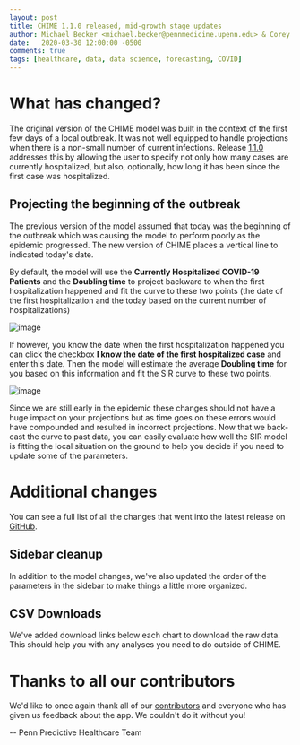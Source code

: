 ```yaml
---
layout: post
title: CHIME 1.1.0 released, mid-growth stage updates
author: Michael Becker <michael.becker@pennmedicine.upenn.edu> & Corey Chivers <corey.chivers@pennmedicine.upenn.edu>
date:   2020-03-30 12:00:00 -0500
comments: true
tags: [healthcare, data, data science, forecasting, COVID]
---
```

# What has changed?
The original version of the CHIME model was built in the context of the first few days of a local outbreak. It was not well equipped to handle projections when there is a non-small number of current infections. Release [1.1.0](https://github.com/CodeForPhilly/chime/releases/tag/v1.1.0) addresses this by allowing the user to specify not only how many cases are currently hospitalized, but also, optionally, how long it has been since the first case was hospitalized. 

## Projecting the beginning of the outbreak

The previous version of the model assumed that today was the beginning of the outbreak which was causing the model to perform poorly as the epidemic progressed. The new version of CHIME places a vertical line to indicated today's date.

By default, the model will use the **Currently Hospitalized COVID-19 Patients** and the **Doubling time** to project backward to when the first hospitalization happened and fit the curve to these two points (the date of the first hospitalization and the today based on the current number of hospitalizations)

![image](https://user-images.githubusercontent.com/1069047/77951748-89294480-7298-11ea-8da7-6b796dd56e6d.png)

If however, you know the date when the first hospitalization happened you can click the checkbox **I know the date of the first hospitalized case** and enter this date. Then the model will estimate the average **Doubling time** for you based on this information and fit the SIR curve to these two points.

![image](https://user-images.githubusercontent.com/1069047/77951843-ae1db780-7298-11ea-8d67-616dda747e89.png)

Since we are still early in the epidemic these changes should not have a huge impact on your projections but as time goes on these errors would have compounded and resulted in incorrect projections. Now that we back-cast the curve to past data, you can easily evaluate how well the SIR model is fitting the local situation on the ground to help you decide if you need to update some of the parameters.


# Additional changes
You can see a full list of all the changes that went into the latest release on [GitHub](https://github.com/CodeForPhilly/chime/releases/tag/v1.1.0).

## Sidebar cleanup
In addition to the model changes, we've also updated the order of the parameters in the sidebar to make things a little more organized.


## CSV Downloads
We've added download links below each chart to download the raw data. This should help you with any analyses you need to do outside of CHIME.

# Thanks to all our contributors
We'd like to once again thank all of our [contributors](https://github.com/CodeForPhilly/chime/graphs/contributors) and everyone who has given us feedback about the app. We couldn't do it without you!

-- Penn Predictive Healthcare Team

